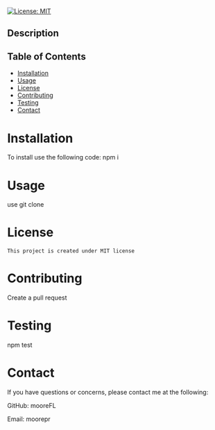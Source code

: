 # 
  [![License: MIT](https://img.shields.io/badge/License-MIT-yellow.svg)](https://opensource.org/licenses/MIT)

  ## Description 

  ## Table of Contents 
  * [Installation](#installation) 
  * [Usage](#Usage)
  * [License](#License)
  * [Contributing](#Contributing)
  * [Testing](#Testing)
  * [Contact](#Contact)
  
  # Installation
  To install use the following code:
   npm i

  # Usage
  use git clone
  
  # License
    This project is created under MIT license

  # Contributing
  Create a pull request

  # Testing
  npm test

  # Contact
  If you have questions or concerns, please contact me at the following: 

  GitHub: mooreFL 

  Email: moorepr 
